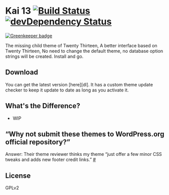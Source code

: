 # Kai 13 [![Build Status](https://travis-ci.org/sparanoid/kai-13.png)](https://travis-ci.org/sparanoid/kai-13) [![devDependency Status](https://david-dm.org/sparanoid/kai-13/dev-status.png)](https://david-dm.org/sparanoid/kai-13#info=devDependencies)

[![Greenkeeper badge](https://badges.greenkeeper.io/sparanoid/kai-13.svg)](https://greenkeeper.io/)

The missing child theme of Twenty Thirteen, A better interface based on Twenty Thirteen, No need to change the default theme, no database option strings will be created. Install and go.

## Download

You can get the latest version [here][dl]. It has a custom theme update checker to keep it update to date as long as you activate it.

## What's the Difference?

- WIP

## “Why not submit these themes to WordPress.org official repository?”

Answer: Their theme reviewer thinks my theme “just offer a few minor CSS tweaks and adds new footer credit links.” [#](http://themes.trac.wordpress.org/ticket/10728)

## License

GPLv2

[fsf]: http://www.fsf.org
